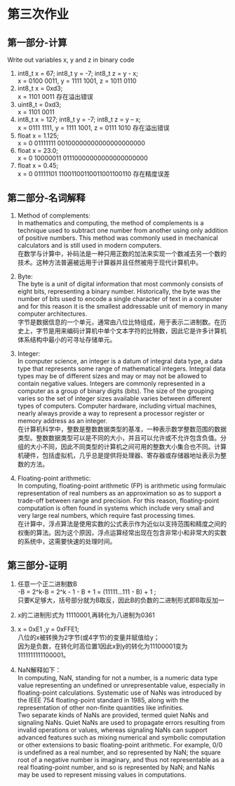 # 第三次作业
## 第一部分-计算
Write out variables x, y and z in binary code
1) int8_t x = 67; int8_t y = -7; int8_t z = y - x;  
x = 0100 0011, y = 1111 1001,  z = 1011 0110  
2) int8_t x = 0xd3;  
x = 1101 0011 存在溢出错误
3) uint8_t = 0xd3;  
x = 1101 0011
4) int8_t x = 127; int8_t y = -7; int8_t z = y – x;  
x = 0111 1111, y = 1111 1001,  z = 0111 1010 存在溢出错误
5) float x = 1.125;  
x = 0 01111111 00100000000000000000000
6) float x = 23.0;  
x = 0 10000011 01110000000000000000000
7) float x = 0.45;  
x = 0 01111101 11001100110011001100110 存在精度误差
## 第二部分-名词解释
1. Method of complements:  
In mathematics and computing, the method of complements is a technique used to subtract one number from another using only addition of positive numbers. This method was commonly used in mechanical calculators and is still used in modern computers.  
在数学与计算中，补码法是一种只用正数的加法来实现一个数减去另一个数的技术。这种方法普遍被运用于计算器并且任然被用于现代计算机中。  

2. Byte:  
The byte is a unit of digital information that most commonly consists of eight bits, representing a binary number. Historically, the byte was the number of bits used to encode a single character of text in a computer and for this reason it is the smallest addressable unit of memory in many computer architectures.  
字节是数据信息的一个单元，通常由八位比特组成，用于表示二进制数。在历史上，字节是用来编码计算机中单个文本字符的比特数，因此它是许多计算机体系结构中最小的可寻址存储单元。  
3. Integer:  
In computer science, an integer is a datum of integral data type, a data type that represents some range of mathematical integers. Integral data types may be of different sizes and may or may not be allowed to contain negative values. Integers are commonly represented in a computer as a group of binary digits (bits). The size of the grouping varies so the set of integer sizes available varies between different types of computers. Computer hardware, including virtual machines, nearly always provide a way to represent a processor register or memory address as an integer.  
在计算机科学中，整数是整数数据类型的基准，一种表示数学整数范围的数据类型。整数数据类型可以是不同的大小，并且可以允许或不允许包含负值。分组的大小不同，因此不同类型的计算机之间可用的整数大小集合也不同。计算机硬件，包括虚拟机，几乎总是提供将处理器、寄存器或存储器地址表示为整数的方法。  
4. Floating-point arithmetic:  
In computing, floating-point arithmetic (FP) is arithmetic using formulaic representation of real numbers as an approximation so as to support a trade-off between range and precision. For this reason, floating-point computation is often found in systems which include very small and very large real numbers, which require fast processing times.  
在计算中，浮点算法是使用实数的公式表示作为近似以支持范围和精度之间的权衡的算法。因为这个原因，浮点运算经常出现在包含非常小和非常大的实数的系统中，这需要快速的处理时间。

## 第三部分-证明
1. 任意一个正二进制数B   
-B = 2^k-B = 2^k - 1 - B + 1 =  (11111...111 - B) + 1 ;  
只要K足够大，括号部分就为B取反，因此B的负数的二进制形式即B取反加一

2. x的二进制形式为 11110001,再转化为八进制为0361  

3. x = 0xE1 ,y = 0xFFE1;      
八位的x被转换为2字节(或4字节)的变量并赋值给y；  
因为是负数，在转化时高位置1因此x到y的转化为11100001变为1111111111100001。  

4. NaN解释如下：  
In computing, NaN, standing for not a number, is a numeric data type value representing an undefined or unrepresentable value, especially in floating-point calculations. Systematic use of NaNs was introduced by the IEEE 754 floating-point standard in 1985, along with the representation of other non-finite quantities like infinities.  
Two separate kinds of NaNs are provided, termed quiet NaNs and signaling NaNs. Quiet NaNs are used to propagate errors resulting from invalid operations or values, whereas signaling NaNs can support advanced features such as mixing numerical and symbolic computation or other extensions to basic floating-point arithmetic. For example, 0/0 is undefined as a real number, and so represented by NaN; the square root of a negative number is imaginary, and thus not representable as a real floating-point number, and so is represented by NaN; and NaNs may be used to represent missing values in computations.
